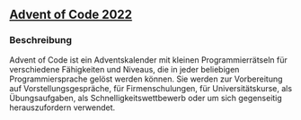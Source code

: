 ## [Advent of Code 2022](https://adventofcode.com/)


### Beschreibung
Advent of Code ist ein Adventskalender mit kleinen Programmierrätseln für verschiedene Fähigkeiten und Niveaus, die in jeder beliebigen Programmiersprache gelöst werden können. Sie werden zur Vorbereitung auf Vorstellungsgespräche, für Firmenschulungen, für Universitätskurse, als Übungsaufgaben, als Schnelligkeitswettbewerb oder um sich gegenseitig herauszufordern verwendet.
